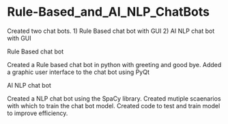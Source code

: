# Rule-Based_and_AI_NLP_ChatBots
Created two chat bots. 1) Rule Based chat bot with GUI 2) AI NLP chat bot with GUI


Rule Based chat bot

Created a Rule based chat bot in python with greeting and good bye. Added a graphic user interface to the chat bot using PyQt


AI NLP chat bot

Created a NLP chat bot using the SpaCy library.
Created mutiple scaenarios with which to train the chat bot model.
Created code to test and train model to improve efficiency.
